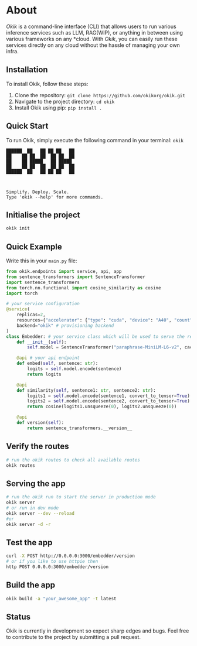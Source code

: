 # About

*Okik* is a command-line interface (CLI) that allows users to run various inference services such as LLM, RAG(WIP), or anything in between using various frameworks on any *cloud. With *Okik*, you can easily run these services directly on any cloud without the hassle of managing your own infra.

## Installation

To install Okik, follow these steps:

1. Clone the repository: `git clone https://github.com/okikorg/okik.git`
2. Navigate to the project directory: `cd okik`
3. Install Okik using pip: `pip install .`

## Quick Start

To run Okik, simply execute the following command in your terminal:
`okik`
```
██████  ██   ██ ██ ██   ██
██    ██ ██  ██  ██ ██  ██
██    ██ █████   ██ █████
██    ██ ██  ██  ██ ██  ██
██████  ██   ██ ██ ██   ██



Simplify. Deploy. Scale.
Type 'okik --help' for more commands.
```

## Initialise the project
```bash
okik init
```

## Quick Example
Write this in your `main.py` file:

```python
from okik.endpoints import service, api, app
from sentence_transformers import SentenceTransformer
import sentence_transformers
from torch.nn.functional import cosine_similarity as cosine
import torch

# your service configuration
@service(
    replicas=2,
    resources={"accelerator": {"type": "cuda", "device": "A40", "count": 2}},
    backend="okik" # provisioning backend
)
class Embedder: # your service class which will be used to serve the requests
    def __init__(self):
        self.model = SentenceTransformer("paraphrase-MiniLM-L6-v2", cache_folder=".okik/cache")

    @api # your api endpoint
    def embed(self, sentence: str):
        logits = self.model.encode(sentence)
        return logits

    @api
    def similarity(self, sentence1: str, sentence2: str):
        logits1 = self.model.encode(sentence1, convert_to_tensor=True)
        logits2 = self.model.encode(sentence2, convert_to_tensor=True)
        return cosine(logits1.unsqueeze(0), logits2.unsqueeze(0))

    @api
    def version(self):
        return sentence_transformers.__version__
```

## Verify the routes
```bash
# run the okik routes to check all available routes
okik routes
```

## Serving the app
```bash
# run the okik run to start the server in production mode
okik server
# or run in dev mode
okik server --dev --reload
#or
okik server -d -r
```

## Test the app
```bash
curl -X POST http://0.0.0.0:3000/embedder/version
# or if you like to use httpie then
http POST 0.0.0.0:3000/embedder/version
```


## Build the app
```bash
okik build -a "your_awesome_app" -t latest
```

## Status

Okik is currently in development so expect sharp edges and bugs. Feel free to contribute to the project by submitting a pull request.
